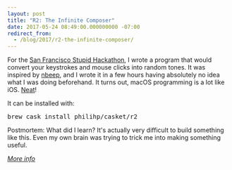 ```yaml
---
layout: post
title: "R2: The Infinite Composer"
date: 2017-05-24 08:49:00.000000000 -07:00
redirect_from:
  - /blog/2017/r2-the-infinite-composer/
---
```


<p>For the <a href="https://stupidhackathon.github.io">San Francisco Stupid Hackathon</a>, I wrote a program that would convert your keystrokes and mouse clicks into random tones. It was inspired by <a href="https://www.1014.org/code/nullsoft/nbeep/">nbeep</a>, and I wrote it in a few hours having absolutely no idea what I was doing beforehand. It turns out, macOS programming is a lot like iOS. <a href="https://i.imgur.com/ueRSEVY.gif">Neat</a>!</p>
<p>It can be installed with:</p>
<pre>brew cask install philihp/casket/r2</pre>
<p>Postmortem: What did I learn? It's actually very difficult to build something like this. Even my own brain was trying to trick me into making something useful.</p>
<p><a href="https://philihp.com/r2"><i>More info</i></a></p>

